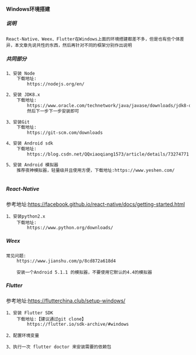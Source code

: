 #### Windows环境搭建

##### 说明

```
React-Native、Weex、Flutter在Windows上面的环境搭建都差不多，但是也有些个体差异，本文章先说共性的东西，然后再针对不同的框架分别作出说明
```

##### 共同部分

```bash
1、安装 Node
	下载地址:
		https://nodejs.org/en/

2、安装 JDK8.x
	下载地址:
		https://www.oracle.com/technetwork/java/javase/downloads/jdk8-downloads-2133151.html
		然后下一步下一步安装即可
		
3、安装Git
	下载地址:
		https://git-scm.com/downloads

4、安装 Android sdk
	下载地址:
		https://blog.csdn.net/QQxiaoqiang1573/article/details/73274771

5、安装 Android 模拟器
	推荐夜神模拟器，轻量级并且使用方便，下载地址:https://www.yeshen.com/
	
```

##### React-Native

参考地址:https://facebook.github.io/react-native/docs/getting-started.html

```
1、安装python2.x
	下载地址:
		https://www.python.org/downloads/
```

##### Weex

```
常见问题:
	https://www.jianshu.com/p/8cd872a618d4
	
	安装一个Android 5.1.1 的模拟器，不要使用它默认的4.4的模拟器
```

##### Flutter

参考地址:https://flutterchina.club/setup-windows/

```
1、安装 Flutter SDK
	下载地址:【建议通过git clone】
		https://flutter.io/sdk-archive/#windows
		
2、配置环境变量

3、执行一次 flutter doctor 来安装需要的依赖包
		
```



